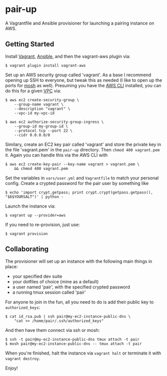 pair-up
=======

A Vagrantfile and Ansible provisioner for launching a pairing instance on AWS.

Getting Started
---------------

Install [Vagrant][1], [Ansible][5], and then the vagrant-aws plugin via:

    $ vagrant plugin install vagrant-aws

Set up an AWS security group called 'vagrant'.  As a base I recommend opening
up SSH to everyone, but tweak this as needed (I like to open up the ports for
[mosh][4] as well).  Presuming you have the [AWS CLI][2] installed, you can do
this for a given [VPC][3] via:

    $ aws ec2 create-security-group \
        --group-name vagrant \
        --description "vagrant" \
        --vpc-id my-vpc-id 

    $ aws ec2 authorize-security-group-ingress \
        --group-id my-group-id \
        --protocol tcp --port 22 \
        --cidr 0.0.0.0/0

Similary, create an EC2 key pair called 'vagrant' and store the private key in
the file 'vagrant.pem' in the `pair-up` directory.  Then `chmod 400
vagrant.pem` it.  Again you can handle this via the AWS CLI with

    $ aws ec2 create-key-pair --key-name vagrant > vagrant.pem \
        && chmod 400 vagrant.pem

Set the variables in `vars/user.yml` and `Vagrantfile` to match your personal
config.  Create a crypted password for the pair user by something like

    $ echo 'import crypt,getpass; print crypt.crypt(getpass.getpass(), "$6$YOURSALT")' | python -

Launch the instance via:

    $ vagrant up --provider=aws

If you need to re-provision, just use:

    $ vagrant provision

Collaborating
-------------

The provisioner will set up an instance with the following main things in
place:

* your specified dev suite
* your dotfiles of choice (mine as a default)
* a user named 'pair', with the specified crypted password
* a running tmux session called 'pair'

For anyone to join in the fun, all you need to do is add their public key to
`authorized_keys`:

    $ cat id_rsa.pub | ssh pair@my-ec2-instance-public-dns \
        "cat >> /home/pair/.ssh/authorized_keys"

And then have them connect via ssh or mosh:

    $ ssh -t pair@my-ec2-instance-public-dns tmux attach -t pair
    $ mosh pair@my-ec2-instance-public-dns -- tmux attach -t pair

When you're finished, halt the instance via `vagrant halt` or terminate it with
`vagrant destroy`.

Enjoy!

[1]: http://www.vagrantup.com  "Vagrant"
[2]: http://docs.aws.amazon.com/cli/latest/userguide/cli-chap-welcome.html "AWS CLI"
[3]: http://docs.aws.amazon.com/AmazonVPC/latest/UserGuide/VPC_Introduction.html "AWS VPC"
[4]: http://mosh.mit.edu/ "mosh"
[5]: http://www.ansible.com/home "Ansible"
